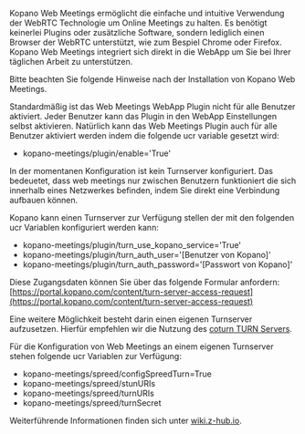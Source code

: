 Kopano Web Meetings ermöglicht die einfache und intuitive Verwendung der WebRTC Technologie um Online Meetings zu halten. Es benötigt keinerlei Plugins oder zusätzliche Software, sondern lediglich einen Browser der WebRTC unterstützt, wie zum Bespiel Chrome oder Firefox. Kopano Web Meetings integriert sich direkt in die WebApp um Sie bei Ihrer täglichen Arbeit zu unterstützen.

Bitte beachten Sie folgende Hinweise nach der Installation von Kopano Web Meetings.

Standardmäßig ist das Web Meetings WebApp Plugin nicht für alle Benutzer aktiviert. Jeder Benutzer kann das Plugin in den WebApp Einstellungen selbst aktivieren. Natürlich kann das Web Meetings Plugin auch für alle Benutzer aktiviert werden indem die folgende ucr variable gesetzt wird:

*   kopano-meetings/plugin/enable='True'

In der momentanen Konfiguration ist kein Turnserver konfiguriert. Das bedeuetet, dass web meetings nur zwischen Benutzern funktioniert die sich innerhalb eines Netzwerkes befinden, indem Sie direkt eine Verbindung aufbauen können.

Kopano kann einen Turnserver zur Verfügung stellen der mit den folgenden ucr Variablen konfiguriert werden kann:

*   kopano-meetings/plugin/turn\_use\_kopano_service='True'
*   kopano-meetings/plugin/turn\_auth\_user='\[Benutzer von Kopano\]'
*   kopano-meetings/plugin/turn\_auth\_password='\[Passwort von Kopano\]'

Diese Zugangsdaten können Sie über das folgende Formular anfordern: [https://portal.kopano.com/content/turn-server-access-request](https://portal.kopano.com/content/turn-server-access-request)

Eine weitere Möglichkeit besteht darin einen eigenen Turnserver aufzusetzen. Hierfür empfehlen wir die Nutzung des [coturn TURN Servers](https://github.com/coturn/coturn/wiki/Downloads).

Für die Konfiguration von Web Meetings an einem eigenen Turnserver stehen folgende ucr Variablen zur Verfügung:

*   kopano-meetings/spreed/configSpreedTurn=True
*   kopano-meetings/spreed/stunURIs
*   kopano-meetings/spreed/turnURIs
*   kopano-meetings/spreed/turnSecret

Weiterführende Informationen finden sich unter [wiki.z-hub.io](https://wiki.z-hub.io/display/K4U/Setting+up+Kopano+Web+Weetings).
